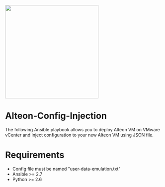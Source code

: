 <img src="https://www.radware.com/RadwareSite/MediaLibraries/Images/logo.svg" width="300px">

# Alteon-Config-Injection
The following Ansible playbook allows you to deploy Alteon VM on VMware vCenter and inject configuration to your new Alteon VM using JSON file.

# Requirements
-	Config file must be named "user-data-emulation.txt"
- Ansible >= 2.7
- Python >= 2.6
